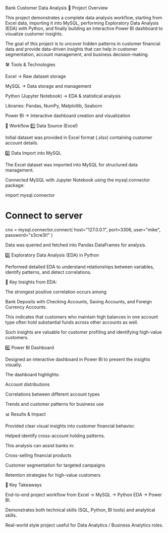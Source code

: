 Bank Customer Data Analysis
📌 Project Overview

This project demonstrates a complete data analysis workflow, starting from Excel data, importing it into MySQL, performing Exploratory Data Analysis (EDA) with Python, and finally building an interactive Power BI dashboard to visualize customer insights.

The goal of this project is to uncover hidden patterns in customer financial data and provide data-driven insights that can help in customer segmentation, account management, and business decision-making.

🛠️ Tools & Technologies

Excel → Raw dataset storage

MySQL → Data storage and management

Python (Jupyter Notebook) → EDA & statistical analysis

Libraries: Pandas, NumPy, Matplotlib, Seaborn

Power BI → Interactive dashboard creation and visualization

📂 Workflow
1️⃣ Data Source (Excel)

Initial dataset was provided in Excel format (.xlsx) containing customer account details.

2️⃣ Data Import into MySQL

The Excel dataset was imported into MySQL for structured data management.

Connected MySQL with Jupyter Notebook using the mysql.connector package:

import mysql.connector

# Connect to server
cnx = mysql.connector.connect(
    host="127.0.0.1",
    port=3306,
    user="mike",
    password="s3cre3t!"
)


Data was queried and fetched into Pandas DataFrames for analysis.

3️⃣ Exploratory Data Analysis (EDA) in Python

Performed detailed EDA to understand relationships between variables, identify patterns, and detect correlations.

🔎 Key Insights from EDA:

The strongest positive correlation occurs among

Bank Deposits with Checking Accounts, Saving Accounts, and Foreign Currency Accounts.

This indicates that customers who maintain high balances in one account type often hold substantial funds across other accounts as well.

Such insights are valuable for customer profiling and identifying high-value customers.

4️⃣ Power BI Dashboard

Designed an interactive dashboard in Power BI to present the insights visually.

The dashboard highlights:

Account distributions

Correlations between different account types

Trends and customer patterns for business use

📊 Results & Impact

Provided clear visual insights into customer financial behavior.

Helped identify cross-account holding patterns.

This analysis can assist banks in:

Cross-selling financial products

Customer segmentation for targeted campaigns

Retention strategies for high-value customers

🚀 Key Takeaways

End-to-end project workflow from Excel → MySQL → Python EDA → Power BI.

Demonstrates both technical skills (SQL, Python, BI tools) and analytical skills.

Real-world style project useful for Data Analytics / Business Analytics roles.
